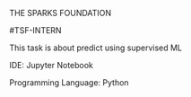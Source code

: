 THE SPARKS FOUNDATION

#TSF-INTERN

This task is about predict using supervised ML

IDE: Jupyter Notebook

Programming Language: Python
